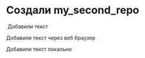 # Создали  my_second_repo

 Добавили текст

Добавили текст через веб браузер

Добавили текст локально
